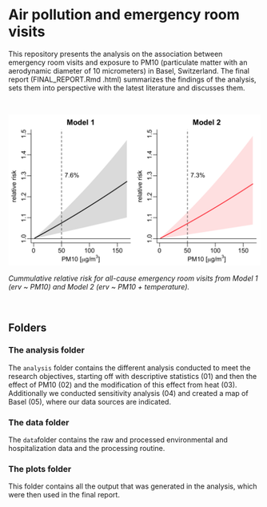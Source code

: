 # Air pollution and emergency room visits


This repository presents the analysis on the association between emergency room visits and exposure to PM10 (particulate matter with an aerodynamic diameter of 10 micrometers) in Basel, Switzerland. The final report (FINAL_REPORT.Rmd .html) summarizes the findings of the analysis, sets them into perspective with the latest literature and discusses them. 

<br> 

<p align="center">
  <img src="plots/model1_model2_all.png" alt="Figure 1" width="700"/>
</p>

*Cummulative relative risk for all-cause emergency room visits from Model 1 (erv ~ PM10) and Model 2 (erv ~ PM10 + temperature).*


<br>

## Folders

### The analysis folder

The `analysis` folder contains the different analysis conducted to meet the research objectives, starting off with descriptive statistics (01) and then the effect of PM10 (02) and the modification of this effect from heat (03). Additionally we conducted sensitivity analysis (04) and created a map of Basel (05), where our data sources are indicated. 

### The data folder

The `data`folder contains the raw and processed environmental and hospitalization data and the processing routine. 


### The plots folder

This folder contains all the output that was generated in the analysis, which were then used in the final report. 
